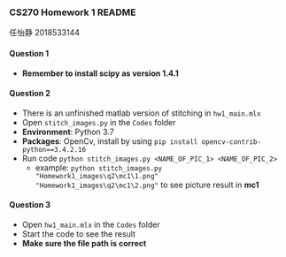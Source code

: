 ### CS270 Homework 1 README

任怡静 2018533144

#### Question 1

- **Remember to install scipy as version 1.4.1**

#### Question 2

- There is an unfinished matlab version of stitching in `hw1_main.mlx` 
- Open `stitch_images.py` in the `Codes` folder
- **Environment**: Python 3.7
- **Packages**: OpenCv, install by using `pip install opencv-contrib-python==3.4.2.16`
- Run code `python stitch_images.py <NAME_OF_PIC_1> <NAME_OF_PIC_2>`
  - example: `python stitch_images.py "Homework1_images\q2\mc1\1.png"  "Homework1_images\q2\mc1\2.png"` to see picture result in **mc1**

#### Question 3

- Open `hw1_main.mlx` in the `Codes` folder
- Start the code to see the result
- **Make sure the file path is correct**